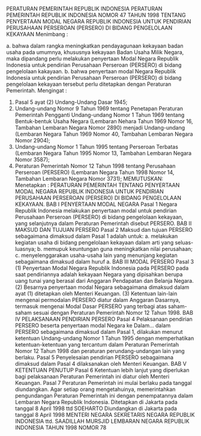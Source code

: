  PERATURAN PEMERINTAH REPUBLIK INDONESIA PERATURAN PEMERINTAH REPUBLIK INDONESIA NOMOR 47 TAHUN 1998 TENTANG PENYERTAAN MODAL NEGARA REPUBLIK INDONESIA UNTUK PENDIRIAN PERUSAHAAN PERSEROAN (PERSERO) DI BIDANG PENGELOLAAN KEKAYAAN
Menimbang :

a. bahwa dalam rangka meningkatkan pendayagunaan kekayaan badan usaha pada umumnya, khususnya kekayaan Badan Usaha Milik Negara, maka dipandang perlu melakukan penyertaan Modal Negara Republik Indonesia untuk pendirian Perusahaan Perseroan (PERSERO) di bidang pengelolaan kakayaan.
b. bahwa penyertaan modal Negara Republik Indonesia untuk pendirian Perusahaan Perseroan (PERSERO) di bidang pengelolaan kekayaan tersebut perlu ditetapkan dengan Peraturan Pemerintah.
Mengingat :

1. Pasal 5 ayat (2) Undang-Undang Dasar 1945;
2. Undang-undang Nomor 9 Tahun 1969 tentang Penetapan Peraturan Pemerintah Pengganti Undang-undang Nomor 1 Tahun 1969 tentang Bentuk-bentuk Usaha Negara (Lembaran Nehara Tahun 1969 Nomor 16, Tambahan Lembaran Negara Nomor 2890) menjadi Undang-undang (Lembaran Negara Tahun 1969 Nomor 40, Tambahan Lembaran Negara Nomor 2904);
3. Undang-undang Nomor 1 Tahun 1995 tentang Perseroan Terbatas (Lembaran Negara Tahun 1995 Nomor 13, Tambahan Lembaran Negara Nomor 3587);
4. Peraturan Pemerintah Nomor 12 Tahun 1998 tentang Perusahaan Perseroan (PERSERO) (Lembaran Negara Tahun 1998 Nomor 14, Tambahan Lembaran Negara Nomor 3731);
MEMUTUSKAN:
 Menetapkan : PERATURAN PEMERINTAH TENTANG PENYERTAAN MODAL NEGARA REPUBLIK INDONESIA UNTUK PENDIRIAN PERUSAHAAN PERSEROAN (PERSERO) DI BIDANG PENGELOLAAN KEKAYAAN.
BAB I PENYERTAAN MODAL NEGARA
Pasal 1
Negara Republik Indonesia melakukan penyertaan modal untuk pendirian Perusahaan Perseroan (PERSERO) di bidang pengelolaan kekayaan, yang selanjutnya dalam Peraturan Pemerintah disebut PERSERO.
BAB II MAKSUD DAN TUJUAN PERSERO
Pasal 2
Maksud dan tujuan PERSERO sebagaimana dimaksud dalam Pasal 1 adalah untuk:
a. melakukan kegiatan usaha di bidang pengelolaan kekayaan dalam arti yang seluas-luasnya;
b. memupuk keuntungan guna meningkatkan nilai perusahaan;
c. menyelenggarakan usaha-usaha lain yang menunjang kegiatan sebagaimana dimaksud dalam huruf a.
BAB III MODAL PERSERO
Pasal 3
(1) Penyertaan Modal Negara Republik Indonesia pada PERSERO pada saat pendiriannya adalah kekayaan Negara yang dipisahkan berupa uang tunai yang berasal dari Anggaran Pendapatan dan Belanja Negara.
(2) Besarnya penyertaan modal Negara sebagaimana dimaksud dalam ayat (1) ditetapkan oleh Menteri Keuangan.
(3) Ketentuan lain-lain mengenai permodalan PERSERO diatur dalam Anggaran Dasarnya, termasuk mengenai Modal Dasar PERSERO yang terbagi atas saham-saham sesuai dengan Peraturan Pemerintah Nomor 12 Tahun 1998.
BAB IV PELAKSANAAN PENDIRIAN PERSERO
Pasal 4
Pelaksanaan pendirian PERSERO beserta penyertaan modal Negara ke Dalam... dalam PERSERO sebagaimana dimaksud dalam Pasal 1, dilakukan menurut ketentuan Undang-undang Nomor 1 Tahun 1995 dengan memperhatikan ketentuan-ketentuan yang tercantum dalam Peraturan Pemerintah Nomor 12 Tahun 1998 dan peraturan perundang-undangan lain yang berlaku.
Pasal 5
Penyelesaian pendirian PERSERO sebagaimana dimaksud dalam Pasal 4 dilaksanakan oleh Menteri Keuangan.
BAB V KETENTUAN PENUTUP
Pasal 6
Ketentuan lebih lanjut yang diperlukan bagi pelaksanaan Peraturan Pemerintah ini diatur oleh Menteri Keuangan.
Pasal 7
Peraturan Pemerintah ini mulai berlaku pada tanggal diundangkan.
Agar setiap orang mengetahuinya, memerintahkan pengundangan Peraturan Pemerintah ini dengan penempatannya dalam Lembaran Negara Republik Indonesia. Ditetapkan di Jakarta pada tanggal 8 April 1998 ttd SOEHARTO Diundangkan di Jakarta pada tanggal 8 April 1998 MENTERI NEGARA SEKRETARIS NEGARA REPUBLIK INDONESIA ttd. SAADILLAH MURSJID LEMBARAN NEGARA REPUBLIK INDONESIA TAHUN 1998 NOMOR 78